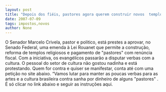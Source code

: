 ```yaml
---
layout: post
title: "Depois dos fiéis, pastores agora querem construir novos  templos religiosos com nossos impostos"
date: 2007-07-09
tags: impostos,novos
author: None
---
```

O Senador Marcelo Crivela, pastor e politico, est&aacute; prestes a aprovar, no Senado Federal, uma emenda &agrave; Lei Rouanet que permite a constru&ccedil;&atilde;o, reforma de templos religiosos e pagamento de &quot;pastores&quot; com ren&uacute;ncia fiscal.
Com a iniciativa, os evang&eacute;licos passar&atilde;o a disputar verbas com a cultura. 
O pessoal do setor de cultura n&atilde;o gostou nadinha e est&aacute; protestando.
Quem for contra e quiser se manifestar, conta at&eacute; com uma peti&ccedil;&atilde;o no site abaixo. 
&ldquo;Vamos lutar para manter as poucas verbas para as artes e a cultura brasileira contra sanha por dinheiro de alguns &quot;pastores&quot; .
&Eacute; s&oacute; clicar no link abaixo e seguir as instru&ccedil;&otilde;es aqui.
&nbsp; 